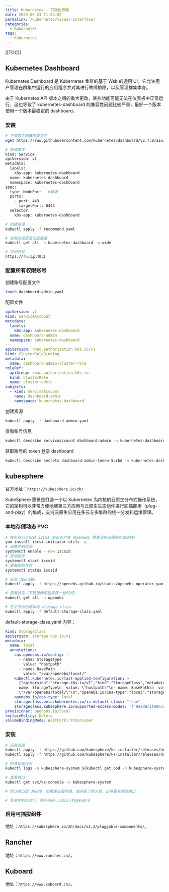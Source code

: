 ```yaml
---
title: Kubernetes - 可视化界面
date: 2023-06-23 11:54:02
permalink: /kubernetes/visual-interface/
categories:
  - Kubernetes
tags:
  - Kubernetes
---
```


[[TOC]]

## Kubernetes Dashboard

Kubernetes Dashboard 是 Kubernetes 集群的基于 Web 的通用 UI。它允许用户管理在群集中运行的应用程序并对其进行故障排除，以及管理群集本身。

由于 Kubernetes API 版本之间的重大更改，某些功能可能无法在仪表板中正常运行，这也导致了 kubernetes-dashboard 的兼容性问题比较严重，最好一个版本使用一个版本最稳定的 dashboard。

### 安装

```sh
# 下载官方部署配置文件
wget https://raw.githubusercontent.com/kubernetes/dashboard/v2.7.0/aio/deploy/recommended.yaml

# 修改属性
kind: Service
apiVersion: v1
metadata:
  labels:
    k8s-app: kubernetes-dashboard
  name: kubernetes-dashboard
  namespace: kubernetes-dashboard
spec:
  type: NodePort   #新增
  ports:
    - port: 443
      targetPort: 8443
  selector:
    k8s-app: kubernetes-dashboard

# 创建资源
kubectl apply -f recommend.yaml

# 查看资源是否已经就绪
kubectl get all -n kubernetes-dashboard -o wide

# 访问测试
https://节点ip:端口
```

### 配置所有权限账号

创建账号配置文件

```sh
touch dashboard-admin.yaml
```

配置文件

```yml
apiVersion: v1
kind: ServiceAccount
metadata:
  labels:
    k8s-app: kubernetes-dashboard
  name: dashboard-admin
  namespace: kubernetes-dashboard
---
apiVersion: rbac.authorization.k8s.io/v1
kind: ClusterRoleBinding
metadata:
  name: dashboard-admin-cluster-role
roleRef:
  apiGroup: rbac.authorization.k8s.io
  kind: ClusterRole
  name: cluster-admin
subjects:
  - kind: ServiceAccount
    name: dashboard-admin
    namespace: kubernetes-dashboard
```

创建资源

```sh
kubectl apply -f dashboard-admin.yaml
```

查看账号信息

```sh
kubectl describe serviceaccount dashboard-admin -n kubernetes-dashboard
```

获取账号的 token 登录 dashboard

```sh
kubectl describe secrets dashboard-admin-token-5crbd -n kubernetes-dashboard
```

## kubesphere

官方地址：`https://kubesphere.io/zh/`

KubeSphere 愿景是打造一个以 Kubernetes 为内核的云原生分布式操作系统，它的架构可以非常方便地使第三方应用与云原生生态组件进行即插即用（plug-and-play）的集成，支持云原生应用在多云与多集群的统一分发和运维管理。

### 本地存储动态 PVC

```sh
# 在所有节点安装 iSCSI 协议客户端（OpenEBS 需要该协议提供存储支持）
yum install iscsi-initiator-utils -y
# 设置开机启动
systemctl enable --now iscsid
# 启动服务
systemctl start iscsid
# 查看服务状态
systemctl status iscsid

# 安装 OpenEBS
kubectl apply -f https://openebs.github.io/charts/openebs-operator.yaml

# 查看状态（下载镜像可能需要一些时间）
kubectl get all -n openebs

# 在主节点创建本地 storage class
kubectl apply -f default-storage-class.yaml
```

default-storage-class.yaml 内容：

```yml
kind: StorageClass
apiVersion: storage.k8s.io/v1
metadata:
  name: local
  annotations:
    cas.openebs.io/config: |
      - name: StorageType
        value: "hostpath"
      - name: BasePath
        value: "/var/openebs/local/"
    kubectl.kubernetes.io/last-applied-configuration: >
      {"apiVersion":"storage.k8s.io/v1","kind":"StorageClass","metadata":{"annotations":{"cas.openebs.io/config":"-
      name: StorageType\n  value: \"hostpath\"\n- name: BasePath\n  value:
      \"/var/openebs/local/\"\n","openebs.io/cas-type":"local","storageclass.beta.kubernetes.io/is-default-class":"true","storageclass.kubesphere.io/supported-access-modes":"[\"ReadWriteOnce\"]"},"name":"local"},"provisioner":"openebs.io/local","reclaimPolicy":"Delete","volumeBindingMode":"WaitForFirstConsumer"}
    openebs.io/cas-type: local
    storageclass.beta.kubernetes.io/is-default-class: "true"
    storageclass.kubesphere.io/supported-access-modes: '["ReadWriteOnce"]'
provisioner: openebs.io/local
reclaimPolicy: Delete
volumeBindingMode: WaitForFirstConsumer
```

### 安装

```sh
# 安装资源
kubectl apply -f https://github.com/kubesphere/ks-installer/releases/download/v3.3.1/kubesphere-installer.yaml
kubectl apply -f https://github.com/kubesphere/ks-installer/releases/download/v3.3.1/cluster-configuration.yaml

# 检查安装日志
kubectl logs -n kubesphere-system $(kubectl get pod -n kubesphere-system -l 'app in (ks-install, ks-installer)' -o jsonpath='{.items[0].metadata.name}') -f

# 查看端口
kubectl get svc/ks-console -n kubesphere-system

# 默认端口是 30880，如果是云服务商，或开启了防火墙，记得要开放该端口

# 登录控制台访问，账号密码：admin/P@88w0rd
```

### 启用可插拔组件

地址：`https://kubesphere.io/zh/docs/v3.3/pluggable-components/`。

## Rancher

地址：`https://www.rancher.cn/`。

## Kuboard

地址：`https://www.kuboard.cn/`。
